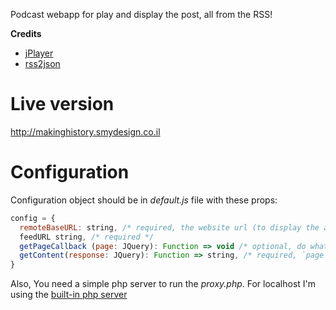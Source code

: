 Podcast webapp for play and display the post, all from the RSS!

**Credits**
- [jPlayer](http://jplayer.org/)
- [rss2json](https://rss2json.com/)

# Live version
http://makinghistory.smydesign.co.il

# Configuration

Configuration object should be in _default.js_ file with these props:

```js
config = {
  remoteBaseURL: string, /* required, the website url (to display the audio page) */
  feedURL string, /* required */
  getPageCallback (page: JQuery): Function => void /* optional, do whatever you want (like remove unnecessary nodes etc.)  */,
  getContent(response: JQuery): Function => string, /* required, `page` is a jQuery element which hold the body of the page, should returns string */
}
```

Also, You need a simple php server to run the _proxy.php_.
For localhost I'm using the [built-in php server](http://php.net/manual/en/features.commandline.webserver.php)
